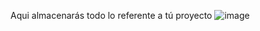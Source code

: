 Aqui almacenarás todo lo referente a tú proyecto
![image](https://user-images.githubusercontent.com/99523872/169072776-4a7776a7-4b56-4eef-9291-3eafc061c908.png)
